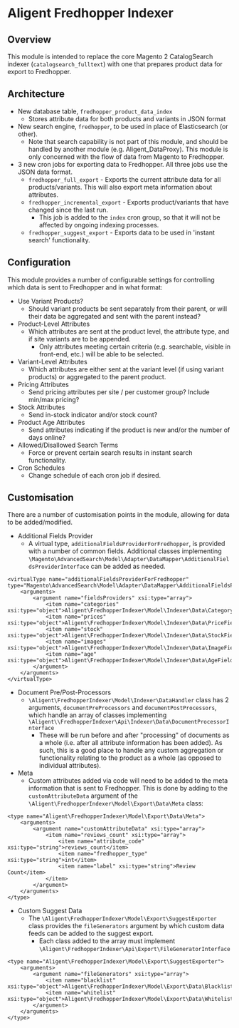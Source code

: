 # Aligent Fredhopper Indexer

## Overview
This module is intended to replace the core Magento 2 CatalogSearch indexer (`catalogsearch_fulltext`) with one that prepares product data for export to Fredhopper.

## Architecture

- New database table, `fredhopper_product_data_index`
    - Stores attribute data for both products and variants in JSON format
- New search engine, `fredhopper`, to be used in place of Elasticsearch (or other).
    - Note that search capability is not part of this module, and should be handled by another module (e.g. Aligent_DataProxy). This module is only concerned with the flow of data from Magento to Fredhopper.
- 3 new cron jobs for exporting data to Fredhopper. All three jobs use the JSON data format.
    - `fredhopper_full_export` - Exports the current attribute data for all products/variants. This will also export meta information about attributes.
    - `fredhopper_incremental_export` - Exports product/variants that have changed since the last run.
        - This job is added to the `index` cron group, so that it will not be affected by ongoing indexing processes.
    - `fredhopper_suggest_export` - Exports data to be used in 'instant search' functionality.
    
## Configuration
This module provides a number of configurable settings for controlling which data is sent to Fredhopper and in what format:
- Use Variant Products?
    - Should variant products be sent separately from their parent, or will their data be aggregated and sent with the parent instead?
- Product-Level Attributes
    - Which attributes are sent at the product level, the attribute type, and if site variants are to be appended.
        - Only attributes meeting certain criteria (e.g. searchable, visible in front-end, etc.) will be able to be selected.
- Variant-Level Attributes
    - Which attributes are either sent at the variant level (if using variant products) or aggregated to the parent product.
- Pricing Attributes
    - Send pricing attributes per site / per customer group? Include min/max pricing?
- Stock Attributes
    - Send in-stock indicator and/or stock count?
- Product Age Attributes
    - Send attributes indicating if the product is new and/or the number of days online?
- Allowed/Disallowed Search Terms
    - Force or prevent certain search results in instant search functionality.
- Cron Schedules
    - Change schedule of each cron job if desired.

## Customisation
There are a number of customisation points in the module, allowing for data to be added/modified.
- Additional Fields Provider
    -  A virtual type, `additionalFieldsProviderForFredhopper`, is provided with a number of common fields. Additional classes implementing `\Magento\AdvancedSearch\Model\Adapter\DataMapper\AdditionalFieldsProviderInterface` can be added as needed.
```
<virtualType name="additionalFieldsProviderForFredhopper" type="Magento\AdvancedSearch\Model\Adapter\DataMapper\AdditionalFieldsProvider">
    <arguments>
        <argument name="fieldsProviders" xsi:type="array">
            <item name="categories" xsi:type="object">Aligent\FredhopperIndexer\Model\Indexer\Data\CategoryFieldsProvider</item>
            <item name="prices" xsi:type="object">Aligent\FredhopperIndexer\Model\Indexer\Data\PriceFieldsProvider</item>
            <item name="stock" xsi:type="object">Aligent\FredhopperIndexer\Model\Indexer\Data\StockFieldsProvider</item>
            <item name="images" xsi:type="object">Aligent\FredhopperIndexer\Model\Indexer\Data\ImageFieldsProvider</item>
            <item name="age" xsi:type="object">Aligent\FredhopperIndexer\Model\Indexer\Data\AgeFieldsProvider</item>
        </argument>
    </arguments>
</virtualType>
```
- Document Pre/Post-Processors
    - `\Aligent\FredhopperIndexer\Model\Indexer\DataHandler` class has 2 arguments, `documentPreProcessors` and `documentPostProcessors`, which handle an array of classes implementing `\Aligent\\FredhopperIndexer\Api\Indexer\Data\DocumentProcessorInterface`
        - These will be run before and after "processing" of documents as a whole (i.e. after all attribute information has been added). As such, this is a good place to handle any custom aggregation or functionality relating to the product as a whole (as opposed to individual attributes).
- Meta
    - Custom attributes added via code will need to be added to the meta information that is sent to Fredhopper. This is done by adding to the `customAttributeData` argument of the `\Aligent\FredhopperIndexer\Model\Export\Data\Meta` class:
```
<type name="Aligent\FredhopperIndexer\Model\Export\Data\Meta">
    <arguments>
        <argument name="customAttributeData" xsi:type="array">
            <item name="reviews_count" xsi:type="array">
                <item name="attribute_code" xsi:type="string">reviews_count</item>
                <item name="fredhopper_type" xsi:type="string">int</item>
                <item name="label" xsi:type="string">Review Count</item>
            </item>
        </argument>
    </arguments>
</type>
```
- Custom Suggest Data
    - The `\Aligent\FredhopperIndexer\Model\Export\SuggestExporter` class provides the `fileGenerators` argument by which custom data feeds can be added to the suggest export.
        - Each class added to the array must implement `\Aligent\FredhopperIndexer\Api\Export\FileGeneratorInterface`
```
<type name="Aligent\FredhopperIndexer\Model\Export\SuggestExporter">
    <arguments>
        <argument name="fileGenerators" xsi:type="array">
            <item name="blacklist" xsi:type="object">Aligent\FredhopperIndexer\Model\Export\Data\BlacklistFileGenerator</item>
            <item name="whitelist" xsi:type="object">Aligent\FredhopperIndexer\Model\Export\Data\WhitelistFileGenerator</item>
        </argument>
    </arguments>
</type>
```